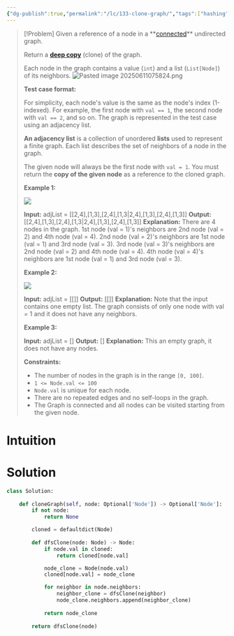 ```yaml
---
{"dg-publish":true,"permalink":"/lc/133-clone-graph/","tags":["hashing","dfs","bfs","graph"]}
---
```


>[!Problem]
> Given a reference of a node in a **[connected](https://en.wikipedia.org/wiki/Connectivity_\(graph_theory\)#Connected_graph)** undirected graph.
> 
> Return a [**deep copy**](https://en.wikipedia.org/wiki/Object_copying#Deep_copy) (clone) of the graph.
> 
> Each node in the graph contains a value (`int`) and a list (`List[Node]`) of its neighbors.
> ![Pasted image 20250611075824.png](/img/user/Pasted%20image%2020250611075824.png)
> 
> **Test case format:**
> 
> For simplicity, each node's value is the same as the node's index (1-indexed). For example, the first node with `val == 1`, the second node with `val == 2`, and so on. The graph is represented in the test case using an adjacency list.
> 
> **An adjacency list** is a collection of unordered **lists** used to represent a finite graph. Each list describes the set of neighbors of a node in the graph.
> 
> The given node will always be the first node with `val = 1`. You must return the **copy of the given node** as a reference to the cloned graph.
> 
> **Example 1:**
> 
> ![](https://assets.leetcode.com/uploads/2019/11/04/133_clone_graph_question.png)
> 
> **Input:** adjList = [[2,4],[1,3],[2,4],[1,3\|2,4],[1,3],[2,4],[1,3]]
> **Output:** [[2,4],[1,3],[2,4],[1,3\|2,4],[1,3],[2,4],[1,3]]
> **Explanation:** There are 4 nodes in the graph.
> 1st node (val = 1)'s neighbors are 2nd node (val = 2) and 4th node (val = 4).
> 2nd node (val = 2)'s neighbors are 1st node (val = 1) and 3rd node (val = 3).
> 3rd node (val = 3)'s neighbors are 2nd node (val = 2) and 4th node (val = 4).
> 4th node (val = 4)'s neighbors are 1st node (val = 1) and 3rd node (val = 3).
> 
> **Example 2:**
> 
> ![](https://assets.leetcode.com/uploads/2020/01/07/graph.png)
> 
> **Input:** adjList = [[]]
> **Output:** [[]]
> **Explanation:** Note that the input contains one empty list. The graph consists of only one node with val = 1 and it does not have any neighbors.
> 
> **Example 3:**
> 
> **Input:** adjList = []
> **Output:** []
> **Explanation:** This an empty graph, it does not have any nodes.
> 
> **Constraints:**
> 
> - The number of nodes in the graph is in the range `[0, 100]`.
> - `1 <= Node.val <= 100`
> - `Node.val` is unique for each node.
> - There are no repeated edges and no self-loops in the graph.
> - The Graph is connected and all nodes can be visited starting from the given node.

# Intuition

# Solution
```python
class Solution:
    
    def cloneGraph(self, node: Optional['Node']) -> Optional['Node']:
        if not node:
            return None

        cloned = defaultdict(Node)
        
        def dfsClone(node: Node) -> Node:
            if node.val in cloned:
                return cloned[node.val]

            node_clone = Node(node.val)
            cloned[node.val] = node_clone

            for neighbor in node.neighbors:
                neighbor_clone = dfsClone(neighbor)
                node_clone.neighbors.append(neighbor_clone)
            
            return node_clone
        
        return dfsClone(node)
```